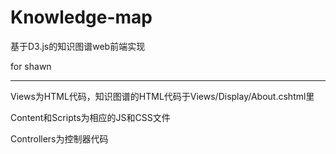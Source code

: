 # Knowledge-map

基于D3.js的知识图谱web前端实现

for shawn

---------------------------------------------------------------

Views为HTML代码，知识图谱的HTML代码于Views/Display/About.cshtml里

Content和Scripts为相应的JS和CSS文件

Controllers为控制器代码
